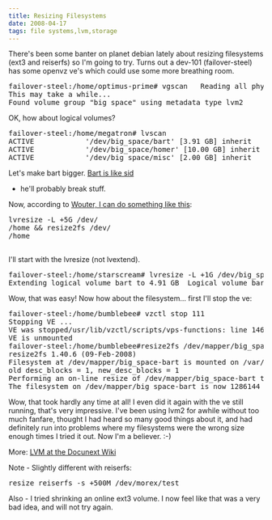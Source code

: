 ```yaml
---
title: Resizing Filesystems
date: 2008-04-17
tags: file systems,lvm,storage
---
```

There's been some banter on planet debian lately about resizing filesystems (ext3 and reiserfs) so I'm going to try. Turns out a dev-101 (failover-steel) has some openvz ve's which could use some more breathing room.

<pre class="sh_sh">
failover-steel:/home/optimus-prime# vgscan   Reading all physical volumes.
This may take a while...
Found volume group "big_space" using metadata type lvm2</pre>

OK, how about logical volumes?

<pre class="sh_sh">
failover-steel:/home/megatron# lvscan
ACTIVE            '/dev/big_space/bart' [3.91 GB] inherit
ACTIVE            '/dev/big_space/homer' [10.00 GB] inherit
ACTIVE            '/dev/big_space/misc' [2.00 GB] inherit</pre>

Let's make bart bigger. <a href="http://www.docunext.com/blog/2008/03/my-practices-with-openvz.html">Bart is like sid</a>
 - he'll probably break stuff.

Now, according to <a href="http://www.grep.be/blog/en/computer/cluebat/actually_you_can">Wouter, I can do something like this</a>:

<pre class="sh_sh">
lvresize -L +5G /dev/<hostname>
/home &amp;&amp; resize2fs /dev/<hostname>
/home</hostname>
</hostname>
</pre>

I'll start with the lvresize (not lvextend).

<pre class="sh_sh">
failover-steel:/home/starscream# lvresize -L +1G /dev/big_space/bart
Extending logical volume bart to 4.91 GB  Logical volume bart successfully resized</pre>

Wow, that was easy! Now how about the filesystem... first I'll stop the ve:

<pre class="sh_sh">
failover-steel:/home/bumblebee# vzctl stop 111
Stopping VE ...
VE was stopped/usr/lib/vzctl/scripts/vps-functions: line 146: [: del: integer expression expected
VE is unmounted
failover-steel:/home/bumblebee#resize2fs /dev/mapper/big_space-bart
resize2fs 1.40.6 (09-Feb-2008)
Filesystem at /dev/mapper/big_space-bart is mounted on /var/lib/vz/private/111; on-line resizing required
old desc_blocks = 1, new_desc_blocks = 1
Performing an on-line resize of /dev/mapper/big_space-bart to 1286144 (4k) blocks.
The filesystem on /dev/mapper/big_space-bart is now 1286144 blocks long.</pre>

Wow, that took hardly any time at all! I even did it again with the ve still running, that's very impressive. I've been using lvm2 for awhile without too much fanfare, thought I had heard so many good things about it, and had definitely run into problems where my filesystems were the wrong size enough times I tried it out. Now I'm a believer. :-)

More: <a href="http://www.docunext.com/wiki/LVM">LVM at the Docunext Wiki</a>

Note - Slightly different with reiserfs:

<pre>resize_reiserfs -s +500M /dev/morex/test</pre>

Also - I tried shrinking an online ext3 volume. I now feel like that was a very bad idea, and will not try again.

